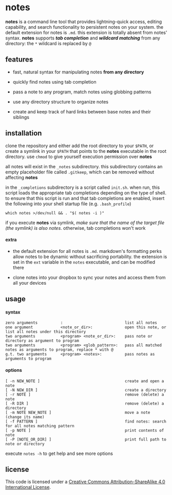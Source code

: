notes
=====

**notes** is a command line tool that provides lightning-quick access, editing capability, and search functionality to persistent notes on your system. the default extension for notes is `.md`. this extension is totally absent from notes' syntax. **notes** supports **_tab completion_** and **_wildcard matching_** from any directory: the `*` wildcard is replaced by `@`


## features

* fast, natural syntax for manipulating notes **from any directory**

* quickly find notes using tab completion

* pass a note to any program, match notes using globbing patterns

* use any directory structure to organize notes

* create and keep track of hard links between base notes and their siblings



## installation

clone the repository and either add the root directory to your `$PATH`, or create a symlink in your `$PATH` that points to the **notes** executable in the root directory. use `chmod` to give yourself execution permission over **notes**

all notes will exist in the `_notes` subdirectory. this subdirectory contains an empty placeholder file called `.gitkeep`, which can be removed without affecting **notes**

in the `_completions` subdirectory is a script called `init.sh`. when run, this script loads the appropriate tab completions depending on the type of shell. to ensure that this script is run and that tab completions are enabled, insert the following into your shell startup file (e.g. `.bash_profile`)

`which notes >/dev/null && . "$( notes -i )"`

if you execute **notes** via symlink, *make sure that the name of the target file (the symlink) is also notes*. otherwise, tab completions won't work

#### extra

* the default extension for all notes is `.md`. markdown's formatting perks allow notes to be dynamic without sacrificing portability. the extension is set in the `ext` variable in the `notes` executable, and can be modified there

* clone notes into your dropbox to sync your notes and access them from all your devices


## usage

#### syntax
```
zero arguments          :                           list all notes
one argument            <note_or_dir>:              open this note, or list all notes under this directory
two arguments           <program> <note_or_dir>:    pass note or directory as argument to program
two arguments           <program> <glob_pattern>:   pass all matched notes as arguments to program, replace * with @
g.t. two arguments      <program> <notes>:          pass notes as arguments to program
```

#### options
```
[ -n NEW_NOTE ]                                     create and open a note
[ -N NEW_DIR ]                                      create a directory
[ -r NOTE ]                                         remove (delete) a note
[ -R DIR ]                                          remove (delete) a directory
[ -m NOTE NEW_NOTE ]                                move a note (change its name)
[ -f PATTERN ]                                      find notes: search for all notes matching pattern
[ -p NOTE ]                                         print contents of note
[ -P [NOTE_OR_DIR] ]                                print full path to note or directory
```

execute `notes -h` to get help and see more options


## license
This code is licensed under a [Creative Commons Attribution-ShareAlike 4.0 International License](http://creativecommons.org/licenses/by-sa/4.0/).
